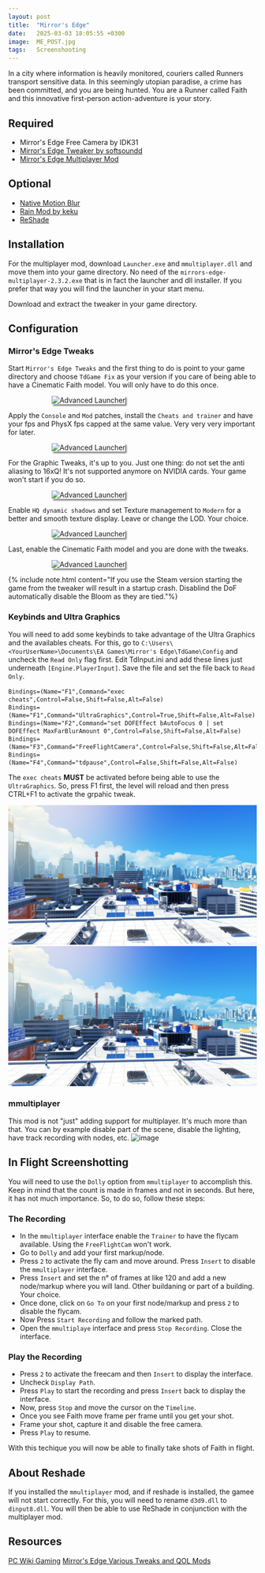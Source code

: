 ```yaml
---
layout: post
title:  "Mirror's Edge"
date:   2025-03-03 18:05:55 +0300
image:  ME_POST.jpg
tags:   Screenshooting
---
```


In a city where information is heavily monitored, couriers called Runners transport sensitive data. In this seemingly utopian paradise, a crime has been committed, and you are being hunted. 
You are a Runner called Faith and this innovative first-person action-adventure is your story.

## Required
* Mirror's Edge Free Camera by IDK31
* [Mirror's Edge Tweaker by softsoundd](https://www.moddb.com/games/mirrors-edge/addons/persistent-fov)
* [Mirror's Edge Multiplayer Mod](https://github.com/LucasOe/mmultiplayer/releases)

## Optional
* [Native Motion Blur](https://www.moddb.com/games/mirrors-edge/addons/native-motion-blur)
* [Rain Mod by keku](https://www.moddb.com/games/mirrors-edge/addons/rainy-mod)
* [ReShade](https://reshade.me)

## Installation
For the multiplayer mod, download `Launcher.exe` and `mmultiplayer.dll` and move them into your game directory. No need of the `mirrors-edge-multiplayer-2.3.2.exe` that is in fact the launcher and dll installer.
If you prefer that way you will find the launcher in your start menu. 
<p></p>
Download and extract the tweaker in your game directory. 

## Configuration
### Mirror's Edge Tweaks
Start `Mirror's Edge Tweaks` and the first thing to do is point to your game directory and choose `TdGame Fix` as your version if you care of being able to have a Cinematic Faith model. You will only have to do this once. 

<div style="width:65%; margin: auto;">
<img src="https://github.com/user-attachments/assets/9fb5066e-24bc-48ed-8568-73721a17d310" alt="Advanced Launcher" style="box-shadow: 3px 3px 3px gray;">
</div>
<div> </div>

Apply the `Console` and `Mod` patches, install the `Cheats and trainer` and have your fps and PhysX fps capped at the same value. Very very very important for later. 
<div style="width:65%; margin: auto;">
<img src="https://github.com/user-attachments/assets/5f9be333-261b-4f52-828b-0719d6b919c8" alt="Advanced Launcher" style="box-shadow: 3px 3px 3px gray;">
</div>
<div> </div>

For the Graphic Tweaks, it's up to you. Just one thing: do not set the anti aliasing to 16xQ! It's not supported anymore on NVIDIA cards. Your game won't start if you do so.
<div style="width:65%; margin: auto;">
<img src="https://github.com/user-attachments/assets/bff46ef0-35a8-4935-ae39-90dfef2ac8f3" alt="Advanced Launcher" style="box-shadow: 3px 3px 3px gray;">
</div>
<div> </div>

Enable `HQ dynamic shadows` and set Texture management to `Modern` for a better and smooth texture display. Leave or change the LOD. Your choice. 
<div style="width:65%; margin: auto;">
<img src="https://github.com/user-attachments/assets/9e65f5ee-ac8e-4eaa-9a84-0bf64573d089" alt="Advanced Launcher" style="box-shadow: 3px 3px 3px gray;">
</div>
<div> </div>


Last, enable the Cinematic Faith model and you are done with the tweaks. 
<div style="width:65%; margin: auto;">
<img src="https://github.com/user-attachments/assets/8288f7be-bd4f-41cc-82d3-2c3b1d77aded" alt="Advanced Launcher" style="box-shadow: 3px 3px 3px gray;">
</div>
<div> </div>

{% include note.html content="If you use the Steam version starting the game from the tweaker will result in a startup crash. Disablind the DoF automatically disable the Bloom as they are tied."%}

### Keybinds and Ultra Graphics
You will need to add some keybinds to take advantage of the Ultra Graphics and the availables cheats. For this, go to `C:\Users\<YourUserName>\Documents\EA Games\Mirror's Edge\TdGame\Config` and uncheck the `Read Only` flag first. Edit TdInput.ini and add these lines just underneath `[Engine.PlayerInput]`. Save the file and set the file back to `Read Only`.
```
Bindings=(Name="F1",Command="exec cheats",Control=False,Shift=False,Alt=False)
Bindings=(Name="F1",Command="UltraGraphics",Control=True,Shift=False,Alt=False)
Bindings=(Name="F2",Command="set DOFEffect bAutoFocus 0 | set DOFEffect MaxFarBlurAmount 0",Control=False,Shift=False,Alt=False)
Bindings=(Name="F3",Command="FreeFlightCamera",Control=False,Shift=False,Alt=False)
Bindings=(Name="F4",Command="tdpause",Control=False,Shift=False,Alt=False)
```
The `exec cheats` **MUST** be activated before being able to use the `UltraGraphics`. So, press F1 first, the level will reload and then press CTRL+F1 to activate the grpahic tweak.

<script defer
  src="https://cdn.jsdelivr.net/npm/img-comparison-slider@8/dist/index.js">
</script>
<link
  rel="stylesheet"
  href="https://cdn.jsdelivr.net/npm/img-comparison-slider@8/dist/styles.css"
/>

<img-comparison-slider>
  <img slot="first" src="/images/ME_01A.jpg" />
  <img slot="second" src="/images/ME_01B.jpg" />
</img-comparison-slider>

### mmultiplayer
This mod is not "just" adding support for multiplayer. It's much more than that. You can by example disable part of the scene, disable the lighting, have track recording with nodes, etc. 
![image](https://github.com/user-attachments/assets/d22f682d-c12e-4252-80a1-d787c7fb5705)

## In Flight Screenshotting

You will need to use the `Dolly` option from `mmultiplayer` to accomplish this. Keep in mind that the count is made in frames and not in seconds. But here, it has not much importance. So, to do so, follow these steps:

### The Recording
* In the `mmultiplayer` interface enable the `Trainer` to have the flycam available. Using the `FreeFlightCam` won't work.
* Go to `Dolly` and add your first markup/node.
* Press `2` to activate the fly cam and move around. Press `Insert` to disable the `mmultiplayer` interface.
* Press `Insert` and set the n° of frames at like 120 and add a new node/markup where you will land. Other buildaning or part of a building. Your choice.
* Once done, click on `Go To` on your first node/markup and press `2` to disable the flycam.
* Now Press `Start Recording` and follow the marked path.
* Open the `mmultiplaye` interface and press `Stop Recording`. Close the interface.

### Play the Recording
* Press `2` to activate the freecam and then `Insert` to display the interface.
* Uncheck `Display Path`.
* Press `Play` to start the recording and press `Insert` back to display the interface.
* Now, press `Stop` and move the cursor on the `Timeline`.
* Once you see Faith move frame per frame until you get your shot.
* Frame your shot, capture it and disable the free camera.
* Press `Play` to resume.

With this techique you will now be able to finally take shots of Faith in flight. 


## About Reshade
If you installed the `mmultiplayer` mod, and if reshade is installed, the gamee will not start correctly. For this, you will need to rename `d3d9.dll` to `dinput8.dll`.
You will then be able to use ReShade in conjunction with the multiplayer mod.

## Resources
[PC Wiki Gaming](https://www.pcgamingwiki.com/wiki/Mirror%27s_Edge#:~:text=Mirror%27s%20Edge%20is%20a%20sci,title%20began%20full%2Dscale%20production.)
[Mirror's Edge Various Tweaks and QOL Mods](https://docs.google.com/document/d/10D4a3mbhmcOR08EgqD59pSLqT3JcAZX_3FeExK_FqKc/preview?tab=t.0#heading=h.u0or801068b4)
